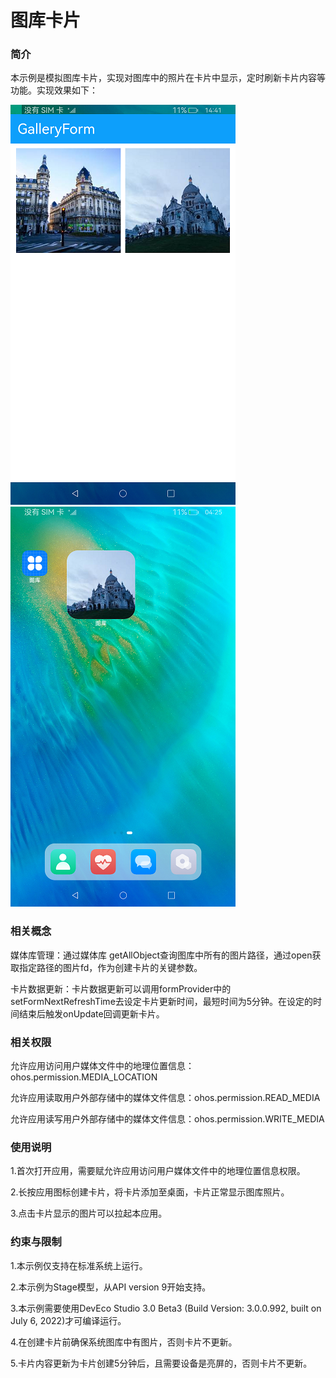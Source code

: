 # 图库卡片

### 简介

本示例是模拟图库卡片，实现对图库中的照片在卡片中显示，定时刷新卡片内容等功能。实现效果如下：

![](screenshots/device/gallery.png) ![](screenshots/device/gallery_form.png)

### 相关概念

媒体库管理：通过媒体库 getAllObject查询图库中所有的图片路径，通过open获取指定路径的图片fd，作为创建卡片的关键参数。

卡片数据更新：卡片数据更新可以调用formProvider中的setFormNextRefreshTime去设定卡片更新时间，最短时间为5分钟。在设定的时间结束后触发onUpdate回调更新卡片。

### 相关权限

允许应用访问用户媒体文件中的地理位置信息：ohos.permission.MEDIA_LOCATION

允许应用读取用户外部存储中的媒体文件信息：ohos.permission.READ_MEDIA

允许应用读写用户外部存储中的媒体文件信息：ohos.permission.WRITE_MEDIA

### 使用说明

1.首次打开应用，需要赋允许应用访问用户媒体文件中的地理位置信息权限。

2.长按应用图标创建卡片，将卡片添加至桌面，卡片正常显示图库照片。

3.点击卡片显示的图片可以拉起本应用。

### 约束与限制

1.本示例仅支持在标准系统上运行。

2.本示例为Stage模型，从API version 9开始支持。

3.本示例需要使用DevEco Studio 3.0 Beta3 (Build Version: 3.0.0.992, built on July 6, 2022)才可编译运行。

4.在创建卡片前确保系统图库中有图片，否则卡片不更新。

5.卡片内容更新为卡片创建5分钟后，且需要设备是亮屏的，否则卡片不更新。